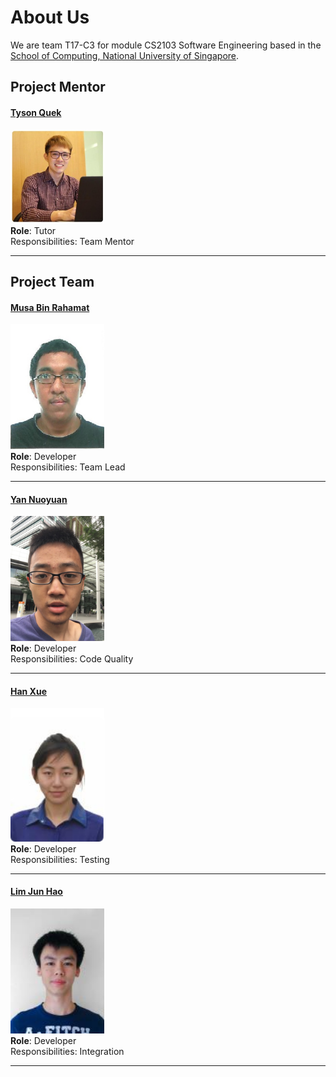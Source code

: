 # About Us

We are team T17-C3 for module CS2103 Software Engineering based in the [School of Computing, National University of Singapore](http://www.comp.nus.edu.sg).

## Project Mentor

#### [Tyson Quek](http://github.com/pixelducky)
<img src="images/tyson.jpg" width="150"><br>
**Role**: Tutor <br>
Responsibilities: Team Mentor

-----

## Project Team

#### [Musa Bin Rahamat](http://github.com/ghurabah93) 
<img src="images/musa.jpg" width="150"><br>
**Role**: Developer <br>
Responsibilities: Team Lead

-----

#### [Yan Nuoyuan](http://github.com/nyannnnnnn)
<img src="images/nuoyuan.jpg" width="150"><br>
**Role**: Developer <br>
Responsibilities: Code Quality

-----

#### [Han Xue](http://github.com/Hanxnow77)
<img src="images/hanxue.png" width="150"><br>
**Role**: Developer <br>
Responsibilities: Testing

-----

#### [Lim Jun Hao](http://github.com/evilmtv)
<img src="images/junhao.jpg" width="150"><br>
**Role**: Developer <br>
Responsibilities: Integration

-----